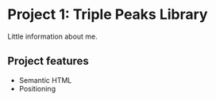 # Project 1: Triple Peaks Library

Little information about me.

## Project features

- Semantic HTML
- Positioning

